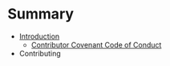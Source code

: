 # Summary

* [Introduction](README.md)
   * [Contributor Covenant Code of Conduct](code-of-conduct.md)
* Contributing

